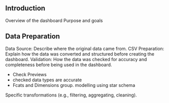 ## Introduction
Overview of the dashboard
Purpose and goals
## Data Preparation
Data Source: Describe where the original data came from.
CSV Preparation: Explain how the data was converted and structured before creating the dashboard.
Validation: How the data was checked for accuracy and completeness before being used in the dashboard.
- Check Previews
- checked data types are accurate
- Fcats and Dimensions group. modelling using star schema

Specific transformations (e.g., filtering, aggregating, cleaning).
